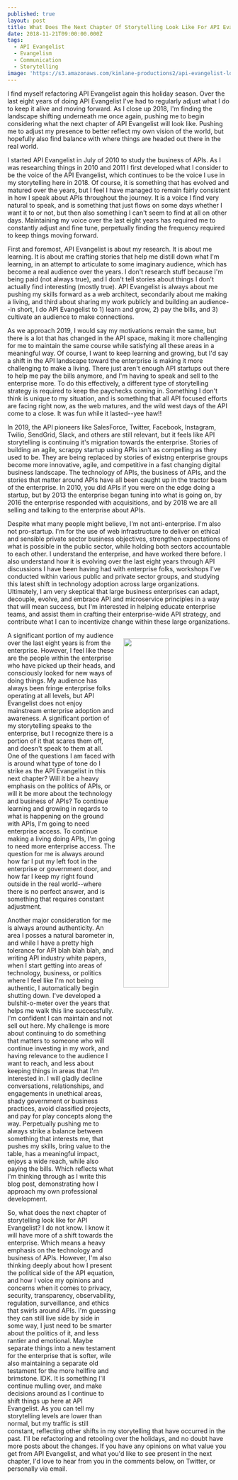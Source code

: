 ```yaml
---
published: true
layout: post
title: What Does The Next Chapter Of Storytelling Look Like For API Evangelist?
date: 2018-11-21T09:00:00.000Z
tags:
  - API Evangelist
  - Evangelism
  - Communication
  - Storytelling
image: 'https://s3.amazonaws.com/kinlane-productions2/api-evangelist-logos/api-evangelist-butterfly-vertical.png'
---
```

<p></p>
I find myself refactoring API Evangelist again this holiday season. Over the last eight years of doing API Evangelist I've had to regularly adjust what I do to keep it alive and moving forward. As I  close up 2018, I'm finding the landscape shifting underneath me once again, pushing me to begin considering what the next chapter of API Evangelist will look like. Pushing me to adjust my presence to better reflect my own vision of the world, but hopefully also find balance with where things are headed out there in the real world.

I started API Evangelist in July of 2010 to study the business of APIs. As I was researching things in 2010 and 2011 I first developed what I consider to be the voice of the API Evangelist, which continues to be the voice I use in my storytelling here in 2018. Of course, it is something that has evolved and matured over the years, but I feel I have managed to remain fairly consistent in how I speak about APIs throughout the journey. It is a voice I find very natural to speak, and is something that just flows on some days whether I want it to or not, but then also something I can't seem to find at all on other days. Maintaining my voice over the last eight years has required me to constantly adjust and fine tune, perpetually finding the frequency required to keep things moving forward.

First and foremost, API Evangelist is about my research. It is about me learning. It is about me crafting stories that help me distill down what I'm learning, in an attempt to articulate to some imaginary audience, which has become a real audience over the years. I don't research stuff because I'm being paid (not always true), and I don't tell stories about things I don't actually find interesting (mostly true). API Evangelist is always about me pushing my skills forward as a web architect, secondarily about me making a living, and third about sharing my work publicly and building an audience--in short, I do API Evangelist to 1) learn and grow, 2) pay the bills, and 3) cultivate an audience to make connections.

As we approach 2019, I would say my motivations remain the same, but there is a lot that has changed in the API space, making it more challenging for me to maintain the same course while satisfying all these areas in a meaningful way. Of course, I want to keep learning and growing, but I'd say a shift in the API landscape toward the enterprise is making it more challenging to make a living. There just aren't enough API startups out there to help me pay the bills anymore,  and I'm having to speak and sell to the enterprise more. To do this effectively, a different type of storytelling strategy is required to keep the paychecks coming in. Something I don't think is unique to my situation, and is something that all API focused efforts are facing right now, as the web matures, and the wild west days of the API come to a close. It was fun while it lasted--yee haw!!

In 2019, the API pioneers like SalesForce, Twitter, Facebook, Instagram, Twilio, SendGrid, Slack, and others are still relevant, but it feels like API storytelling is continuing it's migration towards the enterprise. Stories of building an agile, scrappy startup using APIs isn't as compelling as they used to be. They are being replaced by stories of existng enterprise groups become more innovative, agile, and competitive in a fast changing digital business landscape. The technology of APIs, the business of APIs, and the stories that matter around APIs have all been caught up in the tractor beam of the enterprise. In 2010, you did APIs if you were on the edge doing a startup, but by 2013 the enterprise began tuning into what is going on, by 2016 the enterprise responded with acquisitions, and by 2018 we are all selling and talking to the enterprise about APIs.

Despite what many people might believe, I'm not anti-enterprise. I'm also not pro-startup. I'm for the use of web infrastructure to deliver on ethical and sensible private sector business objectives, strengthen expectations of what is possible in the public sector, while holding both sectors accountable to each other. I understand the enterprise, and have worked there before. I also understand how it is evolving over the last eight years through API discussions I have been having had with enterprise folks, workshops I've conducted within various public and private sector groups, and studying this latest shift in technology adoption across large organizations. Ultimately, I am very skeptical that large business enterprises can adapt, decouple, evolve, and embrace API and microservice principles in a way that will mean success, but I'm interested in helping educate enterprise teams, and assist them in crafting their enterprise-wide API strategy, and contribute what I can to incentivize change within these large organizations.
<p><img src="https://s3.amazonaws.com/kinlane-productions2/kin-lane/141-Post+Con+2018-Speakers.jpg" width="45%" align="right" style="padding: 15px;" /></p>
A significant portion of my audience over the last eight years is from the enterprise. However, I feel like these are the people within the enterprise who have picked up their heads, and consciously looked for new ways of doing things. My audience has always been fringe enterprise folks operating at all levels, but API Evangelist does not enjoy mainstream enterprise adoption and awareness. A significant portion of my storytelling speaks to the enterprise, but I recognize there is a portion of it that scares them off, and doesn't speak to them at all. One of the questions I am faced with is around what type of tone do I strike as the API Evangelist in this next chapter? Will it be a heavy emphasis on the politics of APIs, or will it be more about the technology and business of APIs? To continue learning and growing in regards to what is happening on the ground with APIs, I'm going to need enterprise access. To continue making a living doing APIs, I'm going to need more enterprise access. The question for me is always around how far I put my left foot in the enterprise or government door, and how far I keep my right found outside in the real world--where there is no perfect answer, and is something that requires constant adjustment.

Another major consideration for me is always around authenticity. An area I posses a natural barometer in, and while I have a pretty high tolerance for API blah blah blah, and writing API industry white papers, when I start getting into areas of technology, business, or politics where I feel like I'm not being authentic, I automatically begin shutting down. I've developed a bulshit-o-meter over the years that helps me walk this line successfully. I'm confident I can maintain and not sell out here. My challenge is more about continuing to do something that matters to someone who will continue investing in my work, and having relevance to the audience I want to reach, and less about keeping things in areas that I'm interested in. I will gladly decline conversations, relationships, and engagements in unethical areas, shady government or business practices, avoid classified projects, and pay for play concepts along the way. Perpetually pushing me to always strike a balance between something that interests me, that pushes my skills, bring value to the table, has a meaningful impact, enjoys a wide reach, while also paying the bills. Which reflects what I'm thinking through as I write this blog post, demonstrating how I approach my own professional development.

So, what does the next chapter of storytelling look like for API Evangelist? I do not know. I know it will have more of a shift towards the enterprise. Which means a heavy emphasis on the technology and business of APIs. However, I'm also thinking deeply about how I present the political side of the API equation, and how I voice my opinions and concerns when it comes to privacy, security, transparency, observability, regulation, surveillance, and ethics that swirls around APIs. I'm guessing they can still live side by side in some way, I just need to be smarter about the politics of it, and less rantier and emotional. Maybe separate things into a new testament for the enterprise that is softer, wile also maintaining a separate old testament for the more hellfire and brimstone. IDK. It is something I'll continue mulling over, and make decisions around as I continue to shift things up here at API Evangelist. As you can tell my storytelling levels are lower than normal, but my traffic is still constant, reflecting other shifts in my storytelling that have occurred in the past. I'll be refactoring and retooling over the holidays, and no doubt have more posts about the changes. If you have any opinions on what value you get from API Evangelist, and what you'd like to see present in the next chapter, I'd love to hear from you in the comments below, on Twitter, or personally via email.
